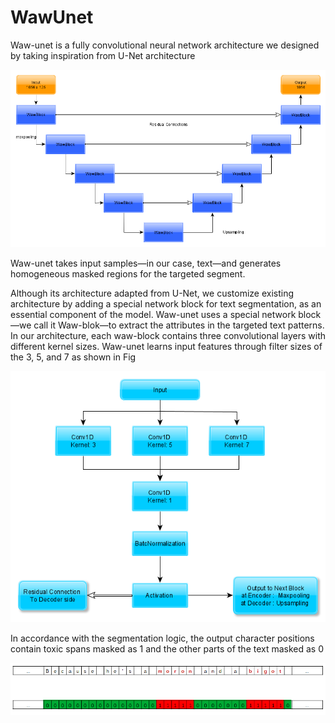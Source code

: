 # WawUnet
Waw-unet is a fully convolutional neural network
architecture we designed by taking inspiration from
U-Net architecture 

![](imgs/waw_unet_rough_diagram.png)

Waw-unet takes input samples—in our case,
text—and generates homogeneous masked regions
for the targeted segment.

Although its architecture adapted from U-Net,
we customize existing architecture by adding a special network block for text segmentation, as an
essential component of the model. Waw-unet uses
a special network block—we call it Waw-blok—to
extract the attributes in the targeted text patterns.
In our architecture, each waw-block contains three
convolutional layers with different kernel sizes.
Waw-unet learns input features through filter sizes
of the 3, 5, and 7 as shown in Fig


![](imgs/wawblock.png)

 In
accordance with the segmentation logic, the output
character positions contain toxic spans masked as
1 and the other parts of the text masked as 0


![](imgs/in_out.png)

